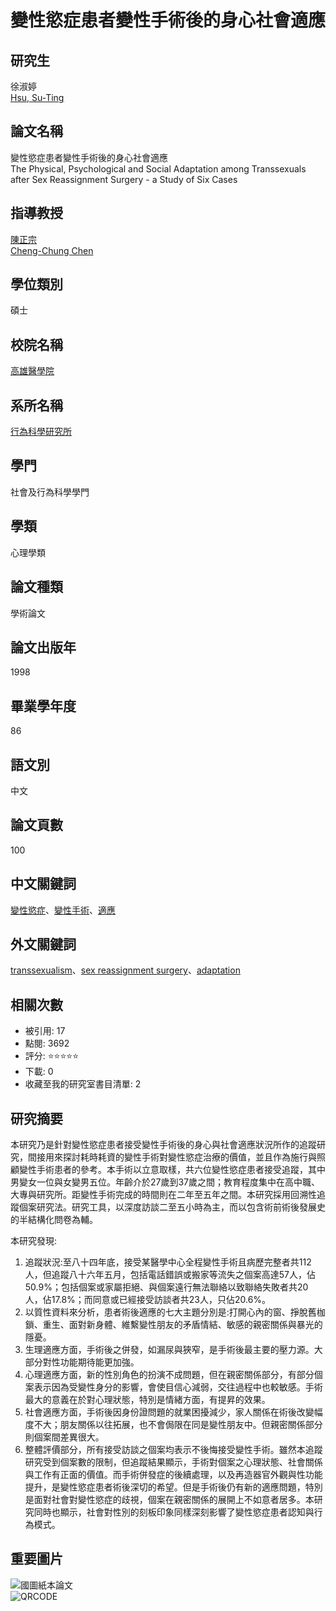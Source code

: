 # 變性慾症患者變性手術後的身心社會適應

## 研究生
徐淑婷  
[Hsu, Su-Ting](#)

## 論文名稱
變性慾症患者變性手術後的身心社會適應  
The Physical, Psychological and Social Adaptation among Transsexuals after Sex Reassignment Surgery - a Study of Six Cases

## 指導教授
[陳正宗](#)  
[Cheng-Chung Chen](#)

## 學位類別
碩士

## 校院名稱
[高雄醫學院](#)

## 系所名稱
[行為科學研究所](#)

## 學門
社會及行為科學學門

## 學類
心理學類

## 論文種類
學術論文

## 論文出版年
1998

## 畢業學年度
86

## 語文別
中文

## 論文頁數
100

## 中文關鍵詞
[變性慾症](#)、[變性手術](#)、[適應](#)

## 外文關鍵詞
[transsexualism](#)、[sex reassignment surgery](#)、[adaptation](#)

## 相關次數
- 被引用: 17
- 點閱: 3692
- 評分: ⭐⭐⭐⭐⭐
- 下載: 0
- 收藏至我的研究室書目清單: 2

## 研究摘要
本研究乃是針對變性慾症患者接受變性手術後的身心與社會適應狀況所作的追蹤研究，間接用來探討耗時耗資的變性手術對變性慾症治療的價值，並且作為施行與照顧變性手術患者的參考。本手術以立意取樣，共六位變性慾症患者接受追蹤，其中男變女一位與女變男五位。年齡介於27歲到37歲之間；教育程度集中在高中職、大專與研究所。距變性手術完成的時間則在二年至五年之間。本研究採用回溯性追蹤個案研究法。研究工具，以深度訪談二至五小時為主，而以包含術前術後發展史的半結構化問卷為輔。 

本研究發現:
1. 追蹤狀況:至八十四年底，接受某醫學中心全程變性手術且病歷完整者共112人，但追蹤八十六年五月，包括電話錯誤或搬家等流失之個案高達57人，佔50.9%；包括個案或家屬拒絕、與個案遠行無法聯絡以致聯絡失敗者共20人，佔17.8%；而同意或已經接受訪談者共23人，只佔20.6%。
2. 以質性資料來分析，患者術後適應的七大主題分別是:打開心內的窗、掙脫舊枷鎖、重生、面對新身體、維繫變性朋友的矛盾情結、敏感的親密關係與暴光的隱憂。
3. 生理適應方面，手術後之併發，如漏尿與狹窄，是手術後最主要的壓力源。大部分對性功能期待能更加強。
4. 心理適應方面，新的性別角色的扮演不成問題，但在親密關係部分，有部分個案表示因為受變性身分的影響，會使目信心減弱，交往過程中也較敏感。手術最大的意義在於對心理狀態，特別是情緒方面，有提昇的效果。
5. 社會適應方面，手術後因身份證問題的就業困擾減少，家人關係在術後改變幅度不大；朋友關係以往拓展，也不會侷限在同是變性朋友中。但親密關係部分則個案間差異很大。
6. 整體評價部分，所有接受訪談之個案均表示不後悔接受變性手術。雖然本追蹤研究受到個案數的限制，但追蹤結果顯示，手術對個案之心理狀態、社會關係與工作有正面的價值。而手術併發症的後續處理，以及再造器官外觀與性功能提升，是變性慾症患者術後深切的希望。但是手術後仍有新的適應問題，特別是面對社會對變性慾症的歧視，個案在親密關係的展開上不如意者居多。本研究同時也顯示，社會對性別的刻板印象同樣深刻影響了變性慾症患者認知與行為模式。

## 重要圖片
![國圖紙本論文](https://www.yourimageurl.com/book1-open.png)  
![QRCODE](https://www.yourimageurl.com/qrcode/086KMC00152004-tw.gif)